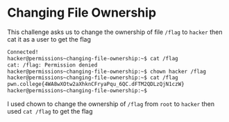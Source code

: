 # Changing File Ownership
This challenge asks us to change the ownership of file `/flag` to `hacker` then cat it as a user to get the flag
```bash
Connected!
hacker@permissions~changing-file-ownership:~$ cat /flag
cat: /flag: Permission denied
hacker@permissions~changing-file-ownership:~$ chown hacker /flag
hacker@permissions~changing-file-ownership:~$ cat /flag
pwn.college{4WA8wXOtw2aXhknCFryaPqu_6QC.dFTM2QDLzQjN1czW}
hacker@permissions~changing-file-ownership:~$
```
I used chown to change the ownership of `/flag` from `root` to `hacker` then used `cat /flag` to get the flag 
